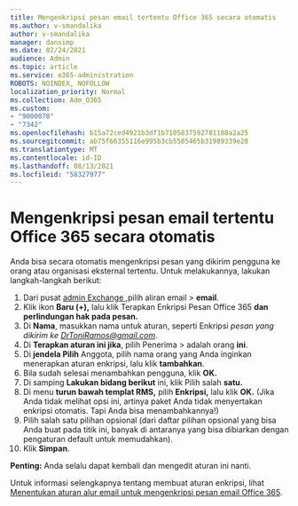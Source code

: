 ```yaml
---
title: Mengenkripsi pesan email tertentu Office 365 secara otomatis
ms.author: v-smandalika
author: v-smandalika
manager: dansimp
ms.date: 02/24/2021
audience: Admin
ms.topic: article
ms.service: o365-administration
ROBOTS: NOINDEX, NOFOLLOW
localization_priority: Normal
ms.collection: Adm_O365
ms.custom:
- "9000078"
- "7342"
ms.openlocfilehash: b15a72ced4921b3df1b7105837592781188a2a25
ms.sourcegitcommit: ab75f66355116e995b3cb5505465b31989339e28
ms.translationtype: MT
ms.contentlocale: id-ID
ms.lasthandoff: 08/13/2021
ms.locfileid: "58327977"
---
```

# <a name="automatically-encrypt-certain-office-365-email-messages"></a>Mengenkripsi pesan email tertentu Office 365 secara otomatis

Anda bisa secara otomatis mengenkripsi pesan yang dikirim pengguna ke orang atau organisasi eksternal tertentu. Untuk melakukannya, lakukan langkah-langkah berikut:

1. Dari pusat [admin Exchange ,](https://outlook.office365.com/ecp/)pilih aliran email > **email**. 
2. Klik ikon **Baru (+),** lalu klik Terapkan Enkripsi Pesan Office 365 **dan perlindungan hak pada pesan.**
3. Di **Nama**, masukkan nama untuk aturan, seperti Enkripsi *pesan yang dikirim ke DrToniRamos@gmail.com*.
4. Di **Terapkan aturan ini jika**, pilih Penerima > adalah orang **ini**. 
5. Di **jendela Pilih** Anggota, pilih nama orang yang Anda inginkan menerapkan aturan enkripsi, lalu klik **tambahkan**. 
6. Bila sudah selesai menambahkan pengguna, klik **OK.**
7. Di samping **Lakukan bidang berikut** ini, klik Pilih salah **satu.** 
8. Di menu **turun bawah templat RMS,** pilih **Enkripsi,** lalu klik **OK.** (Jika Anda tidak melihat opsi ini, artinya paket Anda tidak menyertakan enkripsi otomatis. Tapi Anda bisa menambahkannya!)
9. Pilih salah satu pilihan opsional (dari daftar pilihan opsional yang bisa Anda buat pada titik ini, banyak di antaranya yang bisa dibiarkan dengan pengaturan default untuk memudahkan).
10. Klik **Simpan**.

**Penting:** Anda selalu dapat kembali dan mengedit aturan ini nanti.

Untuk informasi selengkapnya tentang membuat aturan enkripsi, lihat [Menentukan aturan alur email untuk mengenkripsi pesan email Office 365](https://docs.microsoft.com/microsoft-365/compliance/define-mail-flow-rules-to-encrypt-email).

